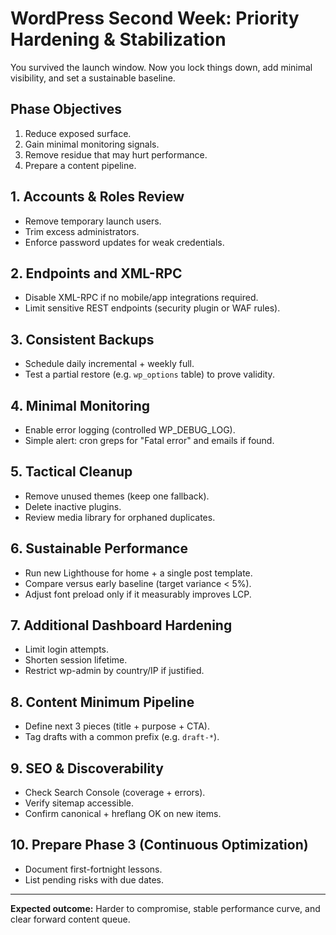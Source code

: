 # WordPress Second Week: Priority Hardening & Stabilization

You survived the launch window. Now you lock things down, add minimal visibility, and set a sustainable baseline.

## Phase Objectives
1. Reduce exposed surface.
2. Gain minimal monitoring signals.
3. Remove residue that may hurt performance.
4. Prepare a content pipeline.

## 1. Accounts & Roles Review
- Remove temporary launch users.
- Trim excess administrators.
- Enforce password updates for weak credentials.

## 2. Endpoints and XML-RPC
- Disable XML-RPC if no mobile/app integrations required.
- Limit sensitive REST endpoints (security plugin or WAF rules).

## 3. Consistent Backups
- Schedule daily incremental + weekly full.
- Test a partial restore (e.g. `wp_options` table) to prove validity.

## 4. Minimal Monitoring
- Enable error logging (controlled WP_DEBUG_LOG).
- Simple alert: cron greps for "Fatal error" and emails if found.

## 5. Tactical Cleanup
- Remove unused themes (keep one fallback).
- Delete inactive plugins.
- Review media library for orphaned duplicates.

## 6. Sustainable Performance
- Run new Lighthouse for home + a single post template.
- Compare versus early baseline (target variance < 5%).
- Adjust font preload only if it measurably improves LCP.

## 7. Additional Dashboard Hardening
- Limit login attempts.
- Shorten session lifetime.
- Restrict wp-admin by country/IP if justified.

## 8. Content Minimum Pipeline
- Define next 3 pieces (title + purpose + CTA).
- Tag drafts with a common prefix (e.g. `draft-*`).

## 9. SEO & Discoverability
- Check Search Console (coverage + errors).
- Verify sitemap accessible.
- Confirm canonical + hreflang OK on new items.

## 10. Prepare Phase 3 (Continuous Optimization)
- Document first-fortnight lessons.
- List pending risks with due dates.

---
**Expected outcome:** Harder to compromise, stable performance curve, and clear forward content queue.
